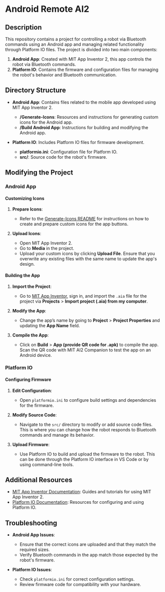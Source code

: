 # Android Remote AI2

## Description

This repository contains a project for controlling a robot via Bluetooth commands using an Android app and managing related functionality through Platform IO files. The project is divided into two main components:

1. **Android App**: Created with MIT App Inventor 2, this app controls the robot via Bluetooth commands.
2. **Platform IO**: Contains the firmware and configuration files for managing the robot's behavior and Bluetooth communication.

## Directory Structure

- **Android App**: Contains files related to the mobile app developed using MIT App Inventor 2.
  - **/Generate-Icons**: Resources and instructions for generating custom icons for the Android app.
  - **/Build Android App**: Instructions for building and modifying the Android app.

- **Platform IO**: Includes Platform IO files for firmware development.
  - **platformio.ini**: Configuration file for Platform IO.
  - **src/**: Source code for the robot's firmware.

## Modifying the Project

### Android App

#### Customizing Icons

1. **Prepare Icons**:
   - Refer to the [Generate-Icons README](Android%20App/Generate-Icons) for instructions on how to create and prepare custom icons for the app buttons.

2. **Upload Icons**:
   - Open MIT App Inventor 2.
   - Go to **Media** in the project.
   - Upload your custom icons by clicking **Upload File**. Ensure that you overwrite any existing files with the same name to update the app's design.

#### Building the App

1. **Import the Project**:
   - Go to [MIT App Inventor](https://appinventor.mit.edu/), sign in, and import the `.aia` file for the project via **Projects** > **Import project (.aia) from my computer**.

2. **Modify the App**:
   - Change the app’s name by going to **Project** > **Project Properties** and updating the **App Name** field.

3. **Compile the App**:
   - Click on **Build** > **App (provide QR code for .apk)** to compile the app. Scan the QR code with MIT AI2 Companion to test the app on an Android device.

### Platform IO

#### Configuring Firmware

1. **Edit Configuration**:
   - Open `platformio.ini` to configure build settings and dependencies for the firmware.

2. **Modify Source Code**:
   - Navigate to the `src/` directory to modify or add source code files. This is where you can change how the robot responds to Bluetooth commands and manage its behavior.

3. **Upload Firmware**:
   - Use Platform IO to build and upload the firmware to the robot. This can be done through the Platform IO interface in VS Code or by using command-line tools.

## Additional Resources

- [MIT App Inventor Documentation](https://appinventor.mit.edu/explore/ai2/tutorials): Guides and tutorials for using MIT App Inventor 2.
- [Platform IO Documentation](https://docs.platformio.org/en/latest/): Resources for configuring and using Platform IO.

## Troubleshooting

- **Android App Issues**:
  - Ensure that the correct icons are uploaded and that they match the required sizes.
  - Verify Bluetooth commands in the app match those expected by the robot's firmware.

- **Platform IO Issues**:
  - Check `platformio.ini` for correct configuration settings.
  - Review firmware code for compatibility with your hardware.

